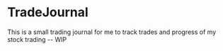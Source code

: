 # TradeJournal
This is a small trading journal for me to track trades and progress of my stock trading -- WIP
